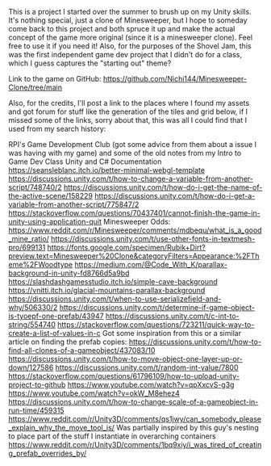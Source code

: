 This is a project I started over the summer to brush up on my Unity skills. It's nothing special, just a clone of Minesweeper, but I hope to someday come back to this project and both spruce it up and make the actual concept of the game more original (since it is a minesweeper clone). Feel free to use it if you need it! Also, for the purposes of the Shovel Jam, this was the first independent game dev project that I didn't do for a class, which I guess captures the "starting out" theme?

Link to the game on GitHub: https://github.com/Nichi144/Minesweeper-Clone/tree/main

Also, for the credits, I'll post a link to the places where I found my assets and got forum for stuff like the generation of the tiles and grid below, if I missed some of the links, sorry about that, this was all I could find that I used from my search history:

RPI's Game Development Club (got some advice from them about a issue I was having with my game) and some of the old notes from my Intro to Game Dev Class
Unity and C# Documentation
https://seansleblanc.itch.io/better-minimal-webgl-template
https://discussions.unity.com/t/how-to-change-a-variable-from-another-script/748740/2
https://discussions.unity.com/t/how-do-i-get-the-name-of-the-active-scene/158229
https://discussions.unity.com/t/how-do-i-get-a-variable-from-another-script/775847/2
https://stackoverflow.com/questions/70437401/cannot-finish-the-game-in-unity-using-application-quit
Minesweeper Odds: https://www.reddit.com/r/Minesweeper/comments/mdbequ/what_is_a_good_mine_ratio/
https://discussions.unity.com/t/use-other-fonts-in-textmesh-pro/699131
https://fonts.google.com/specimen/Rubik+Dirt?preview.text=Minesweeper%20Clone&categoryFilters=Appearance:%2FTheme%2FWoodtype
https://medium.com/@Code_With_K/parallax-background-in-unity-fd8766d5a9bd
https://slashdashgamesstudio.itch.io/simple-cave-background
https://vnitti.itch.io/glacial-mountains-parallax-background
https://discussions.unity.com/t/when-to-use-serializefield-and-why/506330/2
https://discussions.unity.com/t/determine-if-game-object-is-tyoepf-one-prefab/43947
https://discussions.unity.com/t/c-int-to-string/554740
https://stackoverflow.com/questions/723211/quick-way-to-create-a-list-of-values-in-c
Got some inspiration from this or a similar article on finding the prefab copies: https://discussions.unity.com/t/how-to-find-all-clones-of-a-gameobject/437083/10
https://discussions.unity.com/t/how-to-move-object-one-layer-up-or-down/127586
https://discussions.unity.com/t/random-int-value/7800
https://stackoverflow.com/questions/61796109/how-to-upload-unity-project-to-github
https://www.youtube.com/watch?v=qpXxcvS-g3g
https://www.youtube.com/watch?v=okW_M8ehez4
https://discussions.unity.com/t/how-to-change-scale-of-a-gameobject-in-run-time/459315
https://www.reddit.com/r/Unity3D/comments/qs1jwy/can_somebody_please_explain_why_the_move_tool_is/
Was partially inspired by this guy's nesting to place part of the stuff I instantiate in overarching containers https://www.reddit.com/r/Unity3D/comments/1bq9xiy/i_was_tired_of_creating_prefab_overrides_by/
